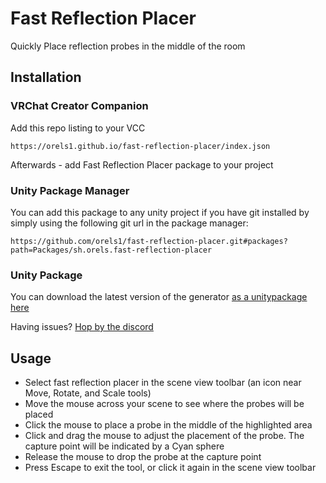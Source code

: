 # Fast Reflection Placer

Quickly Place reflection probes in the middle of the room

## Installation

### VRChat Creator Companion

Add this repo listing to your VCC

```
https://orels1.github.io/fast-reflection-placer/index.json
```

Afterwards - add Fast Reflection Placer package to your project

### Unity Package Manager

You can add this package to any unity project if you have git installed by simply using the following git url in the package manager:

```
https://github.com/orels1/fast-reflection-placer.git#packages?path=Packages/sh.orels.fast-reflection-placer
```

### Unity Package

You can download the latest version of the generator [as a unitypackage here](https://github.com/orels1/fast-reflection-placer/releases)

Having issues? [Hop by the discord](https://discord.gg/orels1)

## Usage

- Select fast reflection placer in the scene view toolbar (an icon near Move, Rotate, and Scale tools)
- Move the mouse across your scene to see where the probes will be placed
- Click the mouse to place a probe in the middle of the highlighted area
- Click and drag the mouse to adjust the placement of the probe. The capture point will be indicated by a Cyan sphere
- Release the mouse to drop the probe at the capture point
- Press Escape to exit the tool, or click it again in the scene view toolbar
